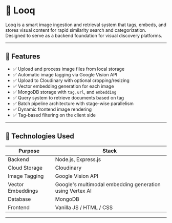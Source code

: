 # 🧠 Looq

Looq is a smart image ingestion and retrieval system that tags, embeds, and stores visual content for rapid similarity search and categorization. Designed to serve as a backend foundation for visual discovery platforms.

---

## 🚀 Features

- ✅ Upload and process image files from local storage
- ✅ Automatic image tagging via Google Vision API
- ✅ Upload to Cloudinary with optional cropping/resizing
- ✅ Vector embedding generation for each image
- ✅ MongoDB storage with `tag`, `url`, and `embedding`
- ✅ Query system to retrieve documents based on tag
- ✅ Batch pipeline architecture with stage-wise parallelism
- ✅ Dynamic frontend image rendering
- ✅ Tag-based filtering on the client side

---
## 🧠 Technologies Used

| Purpose | Stack |
|--------|-------|
| Backend | Node.js, Express.js |
| Cloud Storage | Cloudinary |
| Image Tagging | Google Vision API |
| Vector Embeddings | Google's multimodal embedding generation using Vertex AI |
| Database | MongoDB |
| Frontend | Vanilla JS / HTML / CSS |

---


